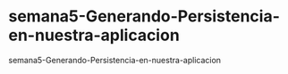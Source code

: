 # semana5-Generando-Persistencia-en-nuestra-aplicacion
semana5-Generando-Persistencia-en-nuestra-aplicacion
